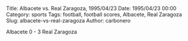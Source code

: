 Title: Albacete vs. Real Zaragoza, 1995/04/23
Date: 1995/04/23 00:00
Category: sports
Tags: football, football scores, Albacete, Real Zaragoza
Slug: albacete-vs-real-zaragoza
Author: carbonero


Albacete 0 - 3 Real Zaragoza
